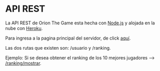 # API REST
La API REST de Orion The Game esta hecha con [Node.js](https://nodejs.org/) y alojada en la nube con [Heroku](https://www.heroku.com/).

Para ingresa a la pagina principal del servidor, de click [aquí](https://hidden-atoll-65961.herokuapp.com/).

Las dos rutas que existen son: /usuario y /ranking.

Ejemplo: Si se desea obtener el ranking de los 10 mejores jugadores --> [/ranking/mostrar](https://hidden-atoll-65961.herokuapp.com/ranking/mostrar).
